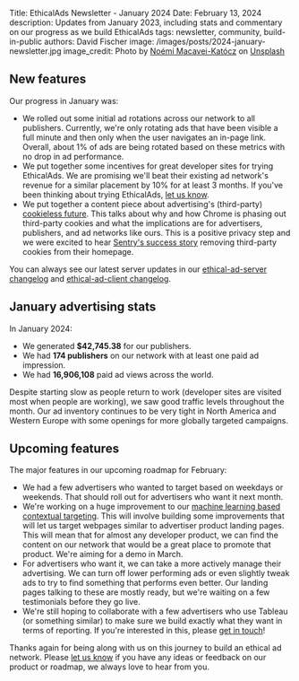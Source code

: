 Title: EthicalAds Newsletter - January 2024
Date: February 13, 2024
description: Updates from January 2023, including stats and commentary on our progress as we build EthicalAds
tags: newsletter, community, build-in-public
authors: David Fischer
image: /images/posts/2024-january-newsletter.jpg
image_credit: <span>Photo by <a href="https://unsplash.com/@noemimk?utm_content=creditCopyText&utm_medium=referral&utm_source=unsplash">Noémi Macavei-Katócz</a> on <a href="https://unsplash.com/photos/snow-covered-mountain-under-blue-sky-during-daytime-ozaowtqTE98?utm_content=creditCopyText&utm_medium=referral&utm_source=unsplash">Unsplash</a></span>



## New features

Our progress in January was:

* We rolled out some initial ad rotations across our network to all publishers.
  Currently, we're only rotating ads that have been visible a full minute
  and then only when the user navigates an in-page link.
  Overall, about 1% of ads are being rotated based on these metrics
  with no drop in ad performance.
* We put together some incentives for great developer sites for trying EthicalAds.
  We are promising we'll beat their existing ad network's revenue for a similar placement by 10% for at least 3 months.
  If you've been thinking about trying EthicalAds, [let us know]({filename}../pages/publishers.md#inbound-form).
* We put together a content piece about advertising's (third-party)
  [cookieless future]({filename}../posts/2024-cookieless-advertising-future.md).
  This talks about why and how Chrome is phasing out third-party cookies
  and what the implications are for advertisers, publishers, and ad networks like ours.
  This is a positive privacy step and we were excited to hear
  [Sentry's success story](https://blog.sentry.io/we-removed-advertising-cookies-heres-what-happened/)
  removing third-party cookies from their homepage.

You can always see our latest server updates in our
[ethical-ad-server changelog](https://ethical-ad-server.readthedocs.io/en/latest/developer/changelog.html)
and [ethical-ad-client changelog](https://ethical-ad-client.readthedocs.io/en/latest/changelog.html).


## January advertising stats

[comment]: https://server.ethicalads.io/publisher/all/report/?start_date=2024-01-01&end_date=2024-01-31

In January 2024:

* We generated **$42,745.38** for our publishers.
* We had **174 publishers** on our network with at least one paid ad impression.
* We had **16,906,108** paid ad views across the world.

Despite starting slow as people return to work
(developer sites are visited most when people are working),
we saw good traffic levels throughout the month.
Our ad inventory continues to be very tight in North America and Western Europe
with some openings for more globally targeted campaigns.


## Upcoming features

The major features in our upcoming roadmap for February:

* We had a few advertisers who wanted to target based on weekdays or weekends.
  That should roll out for advertisers who want it next month.
* We're working on a huge improvement to our [machine learning based contextual targeting]({filename}../posts/2022-content-based-targeting.md).
  This will involve building some improvements
  that will let us target webpages similar to advertiser product landing pages.
  This will mean that for almost any developer product, we can find the content on our network
  that would be a great place to promote that product.
  We're aiming for a demo in March.
* For advertisers who want it, we can take a more actively manage their advertising.
  We can turn off lower performing ads or even slightly tweak ads to try to find something
  that performs even better. Our landing pages talking to these are mostly ready,
  but we're waiting on a few testimonials before they go live.
* We're still hoping to collaborate with a few advertisers who use Tableau (or something similar)
  to make sure we build exactly what they want in terms of reporting.
  If you're interested in this, please [get in touch]({filename}../pages/contact.md)!


Thanks again for being along with us on this journey to build an ethical ad network.
Please [let us know]({filename}../pages/contact.md) if you have any ideas or feedback on our product or roadmap,
we always love to hear from you.

